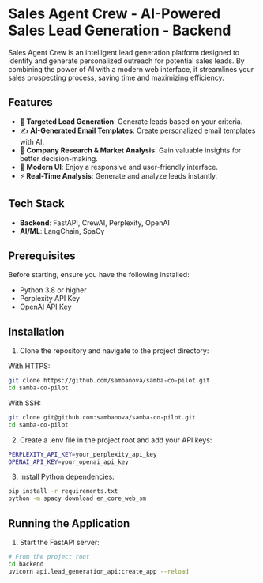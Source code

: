 # Sales Agent Crew - AI-Powered Sales Lead Generation - Backend

Sales Agent Crew is an intelligent lead generation platform designed to identify and generate personalized outreach for potential sales leads. By combining the power of AI with a modern web interface, it streamlines your sales prospecting process, saving time and maximizing efficiency.

## Features

- 🎯 **Targeted Lead Generation**: Generate leads based on your criteria.
- ✍️ **AI-Generated Email Templates**: Create personalized email templates with AI.
- 💼 **Company Research & Market Analysis**: Gain valuable insights for better decision-making.
- 🎨 **Modern UI**: Enjoy a responsive and user-friendly interface.
- ⚡ **Real-Time Analysis**: Generate and analyze leads instantly.

## Tech Stack

- **Backend**: FastAPI, CrewAI, Perplexity, OpenAI
- **AI/ML**: LangChain, SpaCy

## Prerequisites

Before starting, ensure you have the following installed:

- Python 3.8 or higher
- Perplexity API Key
- OpenAI API Key

## Installation

1. Clone the repository and navigate to the project directory:

With HTTPS:

```bash
git clone https://github.com/sambanova/samba-co-pilot.git
cd samba-co-pilot
```

With SSH:

```bash
git clone git@github.com:sambanova/samba-co-pilot.git
cd samba-co-pilot
```

2. Create a .env file in the project root and add your API keys:

```bash
PERPLEXITY_API_KEY=your_perplexity_api_key
OPENAI_API_KEY=your_openai_api_key
```

3. Install Python dependencies:

```bash
pip install -r requirements.txt
python -m spacy download en_core_web_sm
```

## Running the Application

1. Start the FastAPI server:

```bash
# From the project root
cd backend
uvicorn api.lead_generation_api:create_app --reload
```
